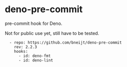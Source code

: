 # deno-pre-commit

pre-commit hook for Deno.

Not for public use yet, still have to be tested.

```
  - repo: https://github.com/bneijt/deno-pre-commit
    rev: 2.2.3
    hooks:
      - id: deno-fmt
      - id: deno-lint
```
